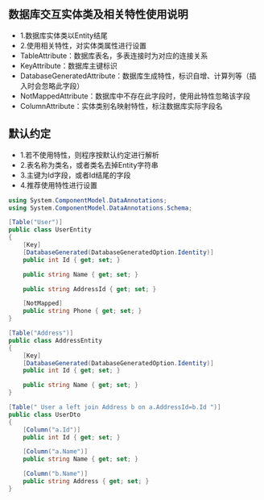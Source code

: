 ﻿## 数据库交互实体类及相关特性使用说明
 * 1.数据库实体类以Entity结尾
 * 2.使用相关特性，对实体类属性进行设置
 * TableAttribute：数据库表名，多表连接时为对应的连接关系
 * KeyAttribute：数据库主键标识
 * DatabaseGeneratedAttribute：数据库生成特性，标识自增、计算列等（插入时会忽略此字段）
 * NotMappedAttribute：数据库中不存在此字段时，使用此特性忽略该字段
 * ColumnAttribute：实体类别名映射特性，标注数据库实际字段名

## 默认约定
 * 1.若不使用特性，则程序按默认约定进行解析
 * 2.表名称为类名，或者类名去掉Entity字符串
 * 3.主键为Id字段，或者Id结尾的字段
 * 4.推荐使用特性进行设置

```c#
using System.ComponentModel.DataAnnotations;
using System.ComponentModel.DataAnnotations.Schema;

[Table("User")]
public class UserEntity
{
    [Key]
    [DatabaseGenerated(DatabaseGeneratedOption.Identity)]
    public int Id { get; set; }

    public string Name { get; set; }

    public string AddressId { get; set; }

    [NotMapped]
    public string Phone { get; set; }
}

[Table("Address")]
public class AddressEntity
{
    [Key]
    [DatabaseGenerated(DatabaseGeneratedOption.Identity)]
    public int Id { get; set; }

    public string Name { get; set; }
}

[Table(" User a left join Address b on a.AddressId=b.Id ")]
public class UserDto
{
    [Column("a.Id")]
    public int Id { get; set; }

    [Column("a.Name")]
    public string Name { get; set; }

    [Column("b.Name")]
    public string Address { get; set; }
}
```